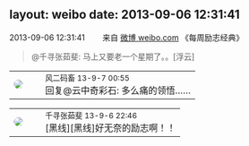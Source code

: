 layout: weibo
date: 2013-09-06 12:31:41
---
<meta name="referrer" content="no-referrer" />

2013-09-06 12:31:41  &nbsp;&nbsp;&nbsp;&nbsp;&nbsp;&nbsp; 来自 <a href="http://weibo.com/" rel="nofollow">微博 weibo.com</a>
《每周励志经典》
>  @千寻张茹斐: 马上又要老一个星期了。。[浮云] ​​​

<table style="width: 100%;">
  <tr>
    <td style="width: 40px;"><img style="border-radius:50%" src="https://tva3.sinaimg.cn/crop.0.0.639.639.50/6d2a6003jw8f3idy69w2gj20hs0hrt9g.jpg?KID=imgbed,tva&Expires=1624465736&ssig=bOn6d%2BtFiO"></td>
    <td colspan="2"><small>风二码畜 13-9-7 00:55</small><br/>回复@云中奇彩石: 多么痛的领悟……</td>
  </tr>
</table>

<table style="width: 100%;">
  <tr>
    <td style="width: 40px;"><img style="border-radius:50%" src="https://tva1.sinaimg.cn/crop.0.0.720.720.50/90b44f54jw8egd1zmjsu1j20k00k076x.jpg?KID=imgbed,tva&Expires=1624465736&ssig=ubwoisxEc2"></td>
    <td colspan="2"><small>千寻张茹斐 13-9-6 22:46</small><br/>[黑线][黑线]好无奈的励志啊！！</td>
  </tr>
</table>
